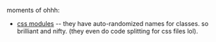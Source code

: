 

moments of ohhh:

- [css modules](https://nextjs.org/learn-pages-router/basics/assets-metadata-css/layout-component) -- they have auto-randomized names for classes. so brilliant and nifty. (they even do code splitting for css files lol).
